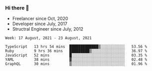 ### Hi there 👋

- Freelancer since Oct, 2020
- Developer since July, 2017
- Structral Engineer since July, 2012

<!--START_SECTION:waka-->
```text
Week: 17 August, 2021 - 23 August, 2021

TypeScript   13 hrs 54 mins  █████████████▒░░░░░░░░░░░   53.56 % 
Ruby         9 hrs 36 mins   █████████▒░░░░░░░░░░░░░░░   36.97 % 
JavaScript   52 mins         █░░░░░░░░░░░░░░░░░░░░░░░░   03.35 % 
YAML         38 mins         ▓░░░░░░░░░░░░░░░░░░░░░░░░   02.48 % 
GraphQL      30 mins         ▒░░░░░░░░░░░░░░░░░░░░░░░░   01.96 % 
```
<!--END_SECTION:waka-->
